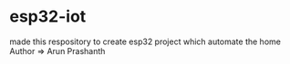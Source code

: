 # esp32-iot
made this respository to create esp32 project which automate the home 
<br>
Author => Arun Prashanth
